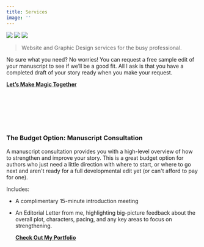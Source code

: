 ```yaml
---
title: Services
image: ''
---
```


<div class="gallery-box">
  <div class="gallery">
    <img src="/images/through-fire-and-ruin.jpg" loading="lazy">
    <img src="/images/writing-sample.jpg" loading="lazy">
    <img src="/images/shadow-light-palette.jpg" loading="lazy">
  </div>
</div>

> Website and Graphic Design services for the busy professional.

No sure what you need? No worries! You can request a free sample edit of your manuscript to see if we’ll be a good fit. All I ask is that you have a completed draft of your story ready when you make your request.

  <div class="section__navigation" style="padding-top: 0; padding-bottom: 100px;">
    <a href="/contact" class="button button--primary section-button"><b>Let’s Make Magic Together</b></a>
  </div>

### The Budget Option: Manuscript Consultation
A manuscript consultation provides you with a high-level overview of how to strengthen and improve your story. This is a great budget option for authors who just need a little direction with where to start, or where to go next and aren't ready for a full developmental edit yet (or can't afford to pay for one).

Includes:
- A complimentary 15-minute introduction meeting 
- An Editorial Letter from me, highlighting big-picture feedback about the overall plot, characters, pacing, and any key areas to focus on strengthening.

  <div class="section__navigation" style="padding-top: 0; padding-bottom: 100px;">
    <a href="/portfolio/" class="button button--primary section-button"><b>Check Out My Portfolio</b></a>
  </div>